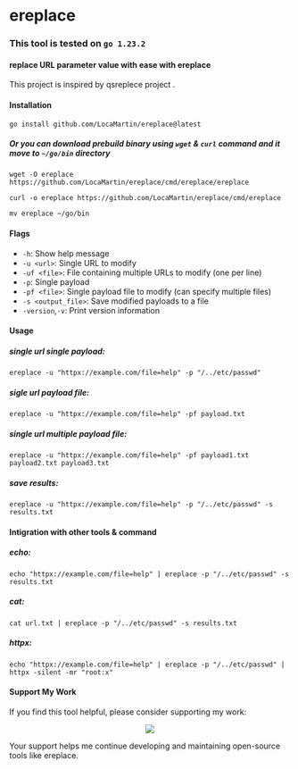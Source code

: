 # ereplace
### This tool is tested on ```go 1.23.2```
#### replace URL parameter value with ease with ereplace
This project is inspired by <a herf='https://github.com/tomnomnom/qsreplace'>qsreplece</a> project .

#### Installation

```
go install github.com/LocaMartin/ereplace@latest
```
##### Or you can download prebuild binary using `wget` & `curl` command and it move to `~/go/bin` directory

```
wget -O ereplace https://github.com/LocaMartin/ereplace/cmd/ereplace/ereplace
```
```
curl -o ereplace https://github.com/LocaMartin/ereplace/cmd/ereplace
```
```
mv ereplace ~/go/bin
```


#### Flags

- `-h`: Show help message
- `-u <url>`: Single URL to modify
- `-uf <file>`: File containing multiple URLs to modify (one per line)
- `-p`: Single payload
- `-pf <file>`: Single payload file to modify
(can specify multiple files)
- `-s <output_file>`: Save modified payloads to a file
- `-version`,`-v`: Print version information

#### Usage

##### single url single payload:
```
ereplace -u "httpx://example.com/file=help" -p "/../etc/passwd"
```
##### sigle url payload file:

```
ereplace -u "httpx://example.com/file=help" -pf payload.txt
```
##### single url multiple payload file:
```
ereplace -u "httpx://example.com/file=help" -pf payload1.txt payload2.txt payload3.txt
```
##### save results:

```
ereplace -u "httpx://example.com/file=help" -p "/../etc/passwd" -s results.txt
```

#### Intigration with other tools & command

##### echo:
```
echo "httpx://example.com/file=help" | ereplace -p "/../etc/passwd" -s results.txt
```
##### cat:
```
cat url.txt | ereplace -p "/../etc/passwd" -s results.txt
```
##### httpx:

```
echo "httpx://example.com/file=help" | ereplace -p "/../etc/passwd" | httpx -silent -mr "root:x"
```
#### Support My Work

If you find this tool helpful, please consider supporting my work:

<p align="center"><a href="https://buymeacoffee.com/locabomartin"><img  src="https://img.shields.io/badge/Buy%20Me%20a%20Coffee-ffdd00?style=for-the-badge&logo=buy-me-a-coffee&logoColor=black"/></a></p>

Your support helps me continue developing and maintaining open-source tools like ereplace.
